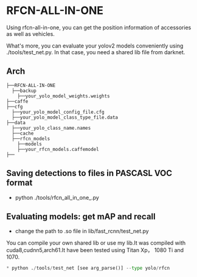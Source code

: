 # RFCN-ALL-IN-ONE

Using rfcn-all-in-one, you can get the position information of accessories as well as vehicles.

What's more, you can evaluate your yolov2 models conveniently using ./tools/test_net.py. In that case, you need a shared lib file from darknet.

## Arch
```shell
├──RFCN-ALL-IN-ONE
  ├──backup
    ├──your_yolo_model_weights.weights
├──caffe
├──cfg
  ├──your_yolo_model_config_file.cfg
  ├──your_yolo_model_class_type_file.data
├──data
  ├──your_yolo_class_name.names
  ├──cache
  ├──rfcn_models
    ├──models
    ├──your_rfcn_models.caffemodel
├──
```


## Saving detections to files in PASCASL VOC format
* python ./tools/rfcn_all_in_one_.py

## Evaluating models: get mAP and recall 
* change the path to .so file in lib/fast_rcnn/test_net.py 

You can compile your own shared lib or use my lib.It was compiled with cuda8,cudnn5,arch61.It have been tested using Titan Xp， 1080 Ti and 1070.

```python
* python ./tools/test_net [see arg_parse()] --type yolo/rfcn 
```
